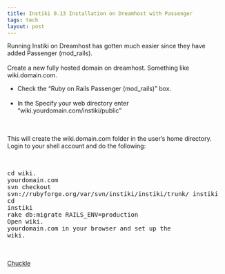 ```yaml
---
title: Instiki 0.13 Installation on Dreamhost with Passenger
tags: tech
layout: post
---
```

Running Instiki on Dreamhost has gotten much easier since they have added Passenger (mod_rails).<br /><br />Create a new fully hosted domain on dreamhost. Something like wiki.domain.com.<br /><ul><li> Check the “Ruby on Rails Passenger (mod_rails)” box.</li><br /><li>In the Specify your web directory enter “wiki.yourdomain.com/instiki/public”</li></ul><br /><br />This will create the wiki.domain.com folder in the user’s home directory. Login to your shell account and do the following:<br /><br /><pre><br />cd wiki. yourdomain.com<br />svn checkout svn://rubyforge.org/var/svn/instiki/instiki/trunk/ instiki<br />cd instiki<br />rake db:migrate RAILS_ENV=production<br />Open wiki. yourdomain.com in your browser and set up the wiki.<br /></pre><br /><br /><a href="http://www.wiki.fuzzymonk.com/wiki/published/HomePage">Chuckle</a>
